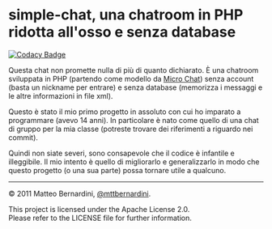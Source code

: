 # simple-chat, una chatroom in PHP ridotta all'osso e senza database #

[![Codacy Badge](https://api.codacy.com/project/badge/Grade/69298e5725ae45e983167175ab365a1c)](https://www.codacy.com/app/mttbernardini/simple-chat?utm_source=github.com&amp;utm_medium=referral&amp;utm_content=mttbernardini/simple-chat&amp;utm_campaign=Badge_Grade)

Questa chat non promette nulla di più di quanto dichiarato. È una chatroom sviluppata in PHP (partendo come modello da [Micro Chat][1]) senza account (basta un nickname per entrare) e senza database (memorizza i messaggi e le altre informazioni in file xml).

Questo è stato il mio primo progetto in assoluto con cui ho imparato a programmare (avevo 14 anni). In particolare è nato come quello di una chat di gruppo per la mia classe (potreste trovare dei riferimenti a riguardo nei commit).

Quindi non siate severi, sono consapevole che il codice è infantile e illeggibile. Il mio intento è quello di migliorarlo e generalizzarlo in modo che questo progetto (o una sua parte) possa tornare utile a qualcuno.

----------------

&copy; 2011 Matteo Bernardini, [@mttbernardini][2].

This project is licensed under the Apache License 2.0.  
Please refer to the LICENSE file for further information.


[1]: http://www.phptoys.com/product/micro-chat.html
[2]: https://twitter.com/mttbernardini

